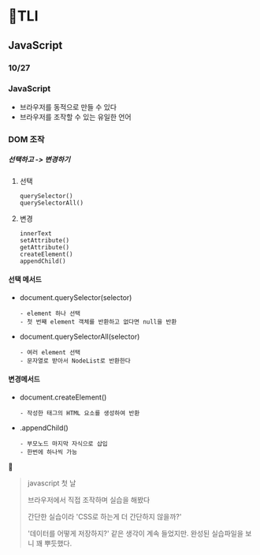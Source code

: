 # 📗TLI

## JavaScript

### 10/27



### JavaScript

- 브라우저를 동적으로 만들 수 있다
- 브라우저를 조작할 수 있는 유일한 언어



### DOM 조작

##### 선택하고 -> 변경하기

1. 선택

   ```
   querySelector()
   querySelectorAll()
   ```

   

2. 변경

   ```
   innerText
   setAttribute()
   getAttribute()
   createElement()
   appendChild()
   ```

   

####  선택 메서드

- document.querySelector(selector)

  ```
  - element 하나 선택
  - 첫 번째 element 객체를 반환하고 없다면 null을 반환
  ```

- document.querySelectorAll(selector)

  ```
  - 여러 element 선택
  - 문자열로 받아서 NodeList로 반환한다
  ```



#### 변경메서드

- document.createElement()

  ```
  - 작성한 태그의 HTML 요소를 생성하여 반환
  ```

- .appendChild()

  ```
  - 부모노드 마지막 자식으로 삽입
  - 한번에 하나씩 가능
  ```



🎈 

> javascript 첫 날
>
> 브라우저에서 직접 조작하며 실습을 해봤다
>
> 간단한 실습이라 'CSS로 하는게 더 간단하지 않을까?'
>
> '데이터를 어떻게 저장하지?' 같은 생각이 계속 들었지만. 완성된 실습파일을 보니 꽤 뿌듯했다.

